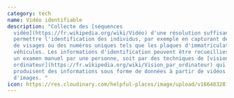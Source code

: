 ```yaml
---
category: tech
name: Vidéo identifiable
description: "Collecte des [séquences
  vidéo](https://fr.wikipedia.org/wiki/Vidéo) d'une résolution suffisante pour
  permettre l'identification des individus, par exemple en capturant des images
  de visages ou des numéros uniques tels que les plaques d'immatriculation des
  véhicules. Les informations d'identification peuvent être recueillies soit par
  un examen manuel par une personne, soit par des techniques de [vision par
  ordinateur](https://fr.wikipedia.org/wiki/Vision_par_ordinateur) qui
  produisent des informations sous forme de données à partir de vidéos ou
  d'images. "
icon: https://res.cloudinary.com/helpful-places/image/upload/v1664832811/dtpr-icons/tech/yellow/video_xcdv6g.svg
---
```

